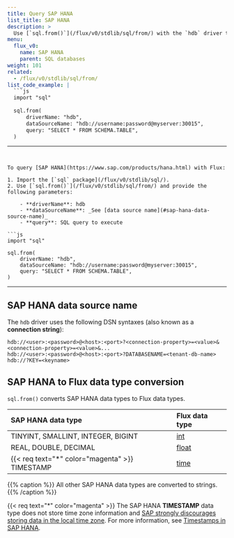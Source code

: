 ```yaml
---
title: Query SAP HANA
list_title: SAP HANA
description: >
  Use [`sql.from()`](/flux/v0/stdlib/sql/from/) with the `hdb` driver to query SAP HANA.
menu:
  flux_v0:
    name: SAP HANA
    parent: SQL databases
weight: 101
related:
  - /flux/v0/stdlib/sql/from/
list_code_example: |
  ```js
  import "sql"
  
  sql.from(
      driverName: "hdb",
      dataSourceName: "hdb://username:password@myserver:30015",
      query: "SELECT * FROM SCHEMA.TABLE",
  )
  ```
---
```


To query [SAP HANA](https://www.sap.com/products/hana.html) with Flux:

1. Import the [`sql` package](/flux/v0/stdlib/sql/).
2. Use [`sql.from()`](/flux/v0/stdlib/sql/from/) and provide the following parameters:

    - **driverName**: hdb
    - **dataSourceName**: _See [data source name](#sap-hana-data-source-name)_
    - **query**: SQL query to execute

```js
import "sql"

sql.from(
    driverName: "hdb",
    dataSourceName: "hdb://username:password@myserver:30015",
    query: "SELECT * FROM SCHEMA.TABLE",
)
```

---

## SAP HANA data source name
The `hdb` driver uses the following DSN syntaxes (also known as a **connection string**):

```
hdb://<user>:<password>@<host>:<port>?<connection-property>=<value>&<connection-property>=<value>&...
hdb://<user>:<password>@<host>:<port>?DATABASENAME=<tenant-db-name>
hdb://?KEY=<keyname>
```

## SAP HANA to Flux data type conversion
`sql.from()` converts SAP HANA data types to Flux data types.

| SAP HANA data type                              | Flux data type                              |
| :---------------------------------------------- | :------------------------------------------ |
| TINYINT, SMALLINT, INTEGER, BIGINT              | [int](/flux/v0/data-types/basic/int/)     |
| REAL, DOUBLE, DECIMAL                           | [float](/flux/v0/data-types/basic/float/) |
| {{< req text="\*" color="magenta" >}} TIMESTAMP | [time](/flux/v0/data-types/basic/time/)   |

{{% caption %}}
All other SAP HANA data types are converted to strings.  
{{% /caption %}}

{{< req text="\*" color="magenta" >}} The SAP HANA **TIMESTAMP** data type does
not store time zone information and
[SAP strongly discourages storing data in the local time zone](https://blogs.sap.com/2018/03/28/trouble-with-time/).
For more information, see [Timestamps in SAP HANA](https://help.sap.com/viewer/f1b440ded6144a54ada97ff95dac7adf/2.4/en-US/a394f75dcbe64b42b7a887231af8f15f.html).
